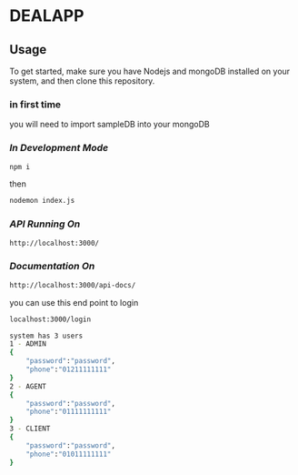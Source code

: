 # DEALAPP

## Usage
To get started, make sure you have Nodejs and mongoDB installed on your system, and then clone this repository.
### in first time
you will need to import sampleDB into your mongoDB 
### ***In Development Mode***
```sh
npm i 
```
then
```sh
nodemon index.js
```
### ***API Running On***
```sh
http://localhost:3000/
```

### ***Documentation On***
```sh
http://localhost:3000/api-docs/
```




you can use this end point to login 
```sh
localhost:3000/login
```
```sh
system has 3 users 
1 - ADMIN 
{
    "password":"password",
    "phone":"01211111111"
}
2 - AGENT
{
    "password":"password",
    "phone":"01111111111"
}
3 - CLIENT
{
    "password":"password",
    "phone":"01011111111"
}
```